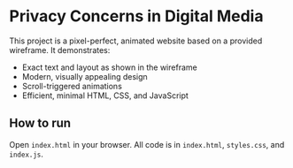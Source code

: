 # Privacy Concerns in Digital Media

This project is a pixel-perfect, animated website based on a provided wireframe. It demonstrates:
- Exact text and layout as shown in the wireframe
- Modern, visually appealing design
- Scroll-triggered animations
- Efficient, minimal HTML, CSS, and JavaScript

## How to run
Open `index.html` in your browser. All code is in `index.html`, `styles.css`, and `index.js`.
